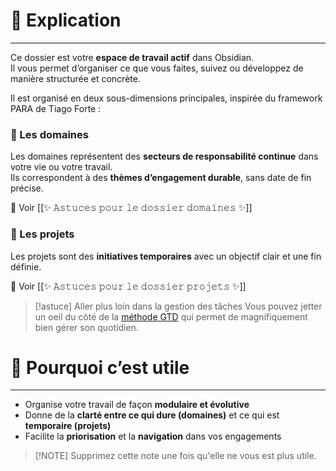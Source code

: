 # 💬 Explication
---

Ce dossier est votre **espace de travail actif** dans Obsidian.  
Il vous permet d’organiser ce que vous faites, suivez ou développez de manière structurée et concrète.

Il est organisé en deux sous-dimensions principales, inspirée du framework PARA de Tiago Forte :

### 🧭 Les **domaines**
Les domaines représentent des **secteurs de responsabilité continue** dans votre vie ou votre travail.  
Ils correspondent à des **thèmes d’engagement durable**, sans date de fin précise.

🔗 Voir [[✨ 𝙰𝚜𝚝𝚞𝚌𝚎𝚜 𝚙𝚘𝚞𝚛 𝚕𝚎 𝚍𝚘𝚜𝚜𝚒𝚎𝚛 𝚍𝚘𝚖𝚊𝚒𝚗𝚎𝚜 ✨]]

### 🎯 Les **projets**
Les projets sont des **initiatives temporaires** avec un objectif clair et une fin définie.

🔗 Voir [[✨ 𝙰𝚜𝚝𝚞𝚌𝚎𝚜 𝚙𝚘𝚞𝚛 𝚕𝚎 𝚍𝚘𝚜𝚜𝚒𝚎𝚛 𝚙𝚛𝚘𝚓𝚎𝚝𝚜 ✨]]


> [!astuce] Aller plus loin dans la gestion des tâches
> Vous pouvez jetter un oeil du côté de la [méthode GTD](https://www.todoist.com/fr/productivity-methods/getting-things-done) qui permet de magnifiquement bien gérer son quotidien.

# 🎯 Pourquoi c’est utile
---

- Organise votre travail de façon **modulaire et évolutive**
- Donne de la **clarté entre ce qui dure (domaines)** et ce qui est **temporaire (projets)**
- Facilite la **priorisation** et la **navigation** dans vos engagements

> [!NOTE] Supprimez cette note une fois qu'elle ne vous est plus utile.